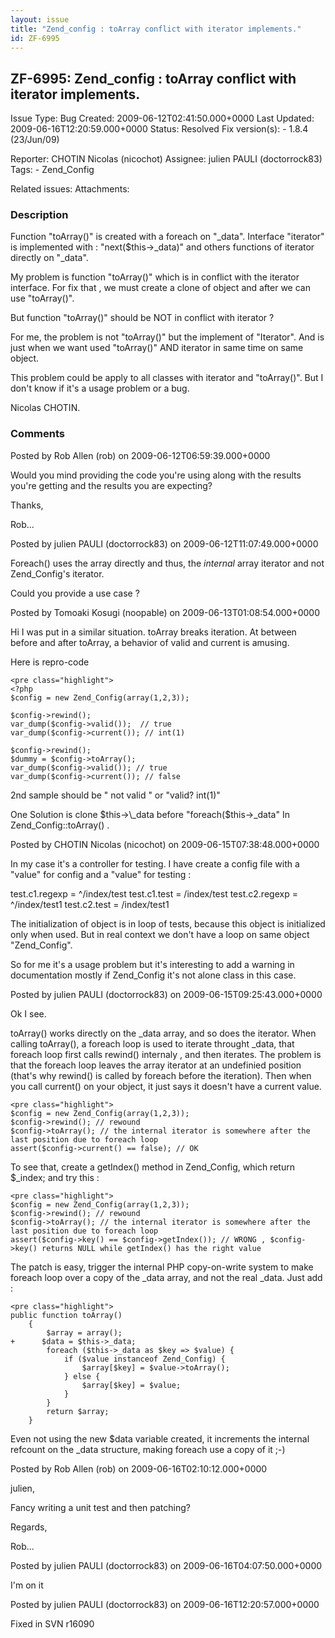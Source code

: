 ```yaml
---
layout: issue
title: "Zend_config : toArray conflict with iterator implements."
id: ZF-6995
---
```


ZF-6995: Zend\_config : toArray conflict with iterator implements.
------------------------------------------------------------------

 Issue Type: Bug Created: 2009-06-12T02:41:50.000+0000 Last Updated: 2009-06-16T12:20:59.000+0000 Status: Resolved Fix version(s): - 1.8.4 (23/Jun/09)
 
 Reporter:  CHOTIN Nicolas (nicochot)  Assignee:  julien PAULI (doctorrock83)  Tags: - Zend\_Config
 
 Related issues: 
 Attachments: 
### Description

Function "toArray()" is created with a foreach on "\_data". Interface "iterator" is implemented with : "next($this->\_data)" and others functions of iterator directly on "\_data".

My problem is function "toArray()" which is in conflict with the iterator interface. For fix that , we must create a clone of object and after we can use "toArray()".

But function "toArray()" should be NOT in conflict with iterator ?

For me, the problem is not "toArray()" but the implement of "Iterator". And is just when we want used "toArray()" AND iterator in same time on same object.

This problem could be apply to all classes with iterator and "toArray()". But I don't know if it's a usage problem or a bug.

Nicolas CHOTIN.

 

 

### Comments

Posted by Rob Allen (rob) on 2009-06-12T06:59:39.000+0000

Would you mind providing the code you're using along with the results you're getting and the results you are expecting?

Thanks,

Rob...

 

 

Posted by julien PAULI (doctorrock83) on 2009-06-12T11:07:49.000+0000

Foreach() uses the array directly and thus, the _internal_ array iterator and not Zend\_Config's iterator.

Could you provide a use case ?

 

 

Posted by Tomoaki Kosugi (noopable) on 2009-06-13T01:08:54.000+0000

Hi I was put in a similar situation. toArray breaks iteration. At between before and after toArray, a behavior of valid and current is amusing.

Here is repro-code

 
    <pre class="highlight">
    <?php
    $config = new Zend_Config(array(1,2,3));
    
    $config->rewind();
    var_dump($config->valid());  // true
    var_dump($config->current()); // int(1)
    
    $config->rewind();
    $dummy = $config->toArray();
    var_dump($config->valid()); // true
    var_dump($config->current()); // false
    


2nd sample should be " not valid " or "valid? int(1)"

One Solution is clone $this->\_data before "foreach($this->\_data" In Zend\_Config::toArray() .

 

 

Posted by CHOTIN Nicolas (nicochot) on 2009-06-15T07:38:48.000+0000

In my case it's a controller for testing. I have create a config file with a "value" for config and a "value" for testing :

test.c1.regexp = ^/index/test test.c1.test = /index/test test.c2.regexp = ^/index/test1 test.c2.test = /index/test1

The initialization of object is in loop of tests, because this object is initialized only when used. But in real context we don't have a loop on same object "Zend\_Config".

So for me it's a usage problem but it's interesting to add a warning in documentation mostly if Zend\_Config it's not alone class in this case.

 

 

Posted by julien PAULI (doctorrock83) on 2009-06-15T09:25:43.000+0000

Ok I see.

toArray() works directly on the \_data array, and so does the iterator. When calling toArray(), a foreach loop is used to iterate throught \_data, that foreach loop first calls rewind() internaly , and then iterates. The problem is that the foreach loop leaves the array iterator at an undefinied position (that's why rewind() is called by foreach before the iteration). Then when you call current() on your object, it just says it doesn't have a current value.

 
    <pre class="highlight">
    $config = new Zend_Config(array(1,2,3));
    $config->rewind(); // rewound
    $config->toArray(); // the internal iterator is somewhere after the last position due to foreach loop
    assert($config->current() == false); // OK


To see that, create a getIndex() method in Zend\_Config, which return $\_index; and try this :

 
    <pre class="highlight">
    $config = new Zend_Config(array(1,2,3));
    $config->rewind(); // rewound
    $config->toArray(); // the internal iterator is somewhere after the last position due to foreach loop
    assert($config->key() == $config->getIndex()); // WRONG , $config->key() returns NULL while getIndex() has the right value


The patch is easy, trigger the internal PHP copy-on-write system to make foreach loop over a copy of the \_data array, and not the real \_data. Just add :

 
    <pre class="highlight">
    public function toArray()
        {
            $array = array();
    +      $data = $this->_data;
            foreach ($this->_data as $key => $value) {
                if ($value instanceof Zend_Config) {
                    $array[$key] = $value->toArray();
                } else {
                    $array[$key] = $value;
                }
            }
            return $array;
        }


Even not using the new $data variable created, it increments the internal refcount on the \_data structure, making foreach use a copy of it ;-)

 

 

Posted by Rob Allen (rob) on 2009-06-16T02:10:12.000+0000

julien,

Fancy writing a unit test and then patching?

Regards,

Rob...

 

 

Posted by julien PAULI (doctorrock83) on 2009-06-16T04:07:50.000+0000

I'm on it

 

 

Posted by julien PAULI (doctorrock83) on 2009-06-16T12:20:57.000+0000

Fixed in SVN r16090

 

 